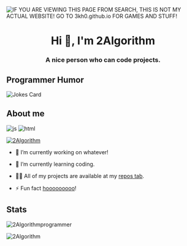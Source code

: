 <img alt="IF YOU ARE VIEWING THIS PAGE FROM SEARCH, THIS IS NOT MY ACTUAL WEBSITE! GO TO 3kh0.github.io FOR GAMES AND STUFF!" src="https://readme-typing-svg.herokuapp.com?vCenter=true&lines=Hello!+I+am+2Algorithm!;I+am+a+Coder;Don't block my repositories.">
<h1 align="center">Hi 👋, I'm 2Algorithm</h1>
<h3 align="center">A nice person who can code projects.</h3>
<h2>Programmer Humor</h2>
<img src="https://readme-jokes.vercel.app/api" alt="Jokes Card" />
<h2>About me</h2>
<p align="left"> 
  
  <img src="https://img.shields.io/badge/Knows-a-bit-of JavaScript-blue/?logo=javascript&logoColor=warning&color=yellow" alt="js">
  <img src="https://img.shields.io/badge/Knows-HTML-blue/?logo=html5&logoColor=warning&color=orange" alt="html">
 
<p align="left"> <a href="https://github.com/ryo-ma/github-profile-trophy"><img src="https://github-profile-trophy.vercel.app/?username=2Algorithm&no-frame=trueno-bg=true" alt="2Algorithm" /></a> </p>

- 🔭 I’m currently working on whatever!

- 🌱 I’m currently learning coding.

- 👨‍💻 All of my projects are available at my [repos tab](https://github.com/2Algorithm).


- ⚡ Fun fact [hooooooooo](https://hooooooooo.com/)!


<h2 align="left">Stats</h2>

<p><img  src="https://github-readme-stats.vercel.app/api/top-langs?username=2Algorithm&show_icons=true&theme=dark&locale=en&langs_count=10&layout=compact" alt="2Algorithmprogrammer" /></p>
<p><img src="https://github-readme-streak-stats.herokuapp.com/?user=2Algorithm&theme=dark" alt="2Algorithm" /></p><br>
  </html>



